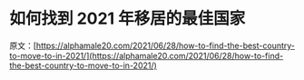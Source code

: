 # 如何找到 2021 年移居的最佳国家

原文：[https://alphamale20.com/2021/06/28/how-to-find-the-best-country-to-move-to-in-2021/](https://alphamale20.com/2021/06/28/how-to-find-the-best-country-to-move-to-in-2021/)